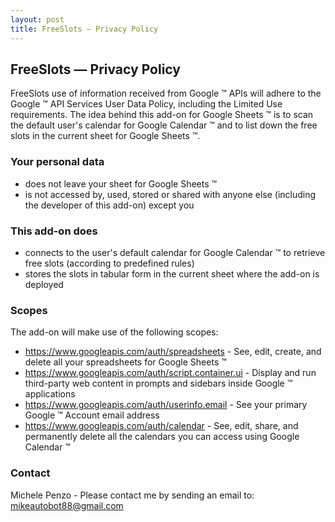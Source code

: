 ```yaml
---
layout: post
title: FreeSlots — Privacy Policy
---
```


## FreeSlots — Privacy Policy
FreeSlots use of information received from Google &trade; APIs will adhere to the Google &trade; API Services User Data Policy, including the Limited Use requirements.
The idea behind this add-on for Google Sheets &trade; is to scan the default user's calendar for Google Calendar &trade; and to list down the free slots in the current sheet for Google Sheets &trade;.

### Your personal data
- does not leave your sheet for Google Sheets &trade; 
- is not accessed by, used, stored or shared with anyone else (including the developer of this add-on) except you

### This add-on does
- connects to the user's default calendar for Google Calendar &trade; to retrieve free slots (according to predefined rules)
- stores the slots in tabular form in the current sheet where the add-on is deployed

### Scopes
The add-on will make use of the following scopes:
- https://www.googleapis.com/auth/spreadsheets - See, edit, create, and delete all your spreadsheets for Google Sheets &trade; 
- https://www.googleapis.com/auth/script.container.ui - Display and run third-party web content in prompts and sidebars inside Google &trade; applications	
- https://www.googleapis.com/auth/userinfo.email - See your primary Google &trade; Account email address
- https://www.googleapis.com/auth/calendar - See, edit, share, and permanently delete all the calendars you can access using Google Calendar &trade;	

### Contact
Michele Penzo - Please contact me by sending an email to: [mikeautobot88@gmail.com](mailto:mikeautobot88@gmail.com)

